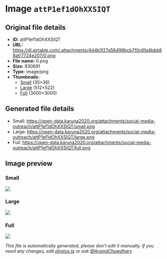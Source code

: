 # Image `attP1ef1dOhXXSIQT`

## Original file details

- **ID:** attP1ef1dOhXXSIQT
- **URL:** https://dl.airtable.com/.attachments/444b1f27a56498bcb7f0c6fa4bbb88af/7724e207/0.png
- **File name:** 0.png
- **Size:** 930691
- **Type:** image/png
- **Thumbnails:**
  - [Small](https://dl.airtable.com/.attachmentThumbnails/7560333173f679fd73a1a758ea5c35a4/76ef9578) (35×36)
  - [Large](https://dl.airtable.com/.attachmentThumbnails/e9ebc7669ceaa89e8538035eed448b83/09bc3eea) (512×522)
  - [Full](https://dl.airtable.com/.attachmentThumbnails/09eac01cc79b3cdcfaea45c0ef961086/aec7ee42) (3000×3000)

## Generated file details

- Small: https://open-data.karuna2020.org/attachments/social-media-outreach/attP1ef1dOhXXSIQT/small.png
- Large: https://open-data.karuna2020.org/attachments/social-media-outreach/attP1ef1dOhXXSIQT/large.png
- Full: https://open-data.karuna2020.org/attachments/social-media-outreach/attP1ef1dOhXXSIQT/full.png

## Image preview

### Small

![](https://open-data.karuna2020.org/attachments/social-media-outreach/attP1ef1dOhXXSIQT/small.png)

### Large

![](https://open-data.karuna2020.org/attachments/social-media-outreach/attP1ef1dOhXXSIQT/large.png)

### Full

![](https://open-data.karuna2020.org/attachments/social-media-outreach/attP1ef1dOhXXSIQT/full.png)

_This file is automatically generated, please don't edit it manually. If you need any changes, edit [photos.ts](/photos.ts) or ask [@AnandChowdhary](https://github.com/AnandChowdhary)_

